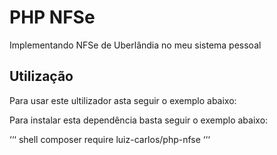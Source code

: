 # PHP NFSe

Implementando NFSe de Uberlândia no meu sistema pessoal

## Utilização

Para usar este ultilizador asta seguir o exemplo abaixo:

Para instalar esta dependência basta seguir o exemplo abaixo:

‘‘‘
shell
composer require luiz-carlos/php-nfse
‘‘‘